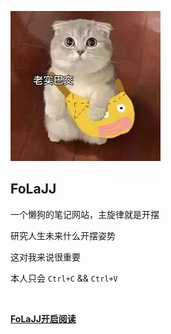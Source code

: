 <!-- 背景 -->

<!--![](favicon_logosc/bg.jpg)-->

<!-- 背景颜色 -->

<!-- ![color](#deded) -->



![logo](favicon_logosc/icon.jpg)

## FoLaJJ

一个懒狗的笔记网站，主旋律就是开摆

研究人生未来什么开摆姿势

这对我来说很重要

本人只会 `Ctrl+C` && `Ctrl+V`

<img src="https://img.shields.io/github/created-at/FoLaJJ/FoLaJJ.github.io"  data-origin="https://img.shields.io/github/created-at/FoLaJJ/FoLaJJ.github.io" alt=""> 
<img src="https://img.shields.io/github/last-commit/FoLaJJ/FoLaJJ.github.io/master
" data-origin="https://img.shields.io/github/last-commit/FoLaJJ/FoLaJJ.github.io/master
" alt="">
<img src="https://img.shields.io/github/license/wugenqiang/NoteBook" data-origin="https://img.shields.io/github/license/wugenqiang/NoteBook" alt="">



[**FoLaJJ**](https://github.com/FoLaJJ)[**开启阅读**](README.md)


